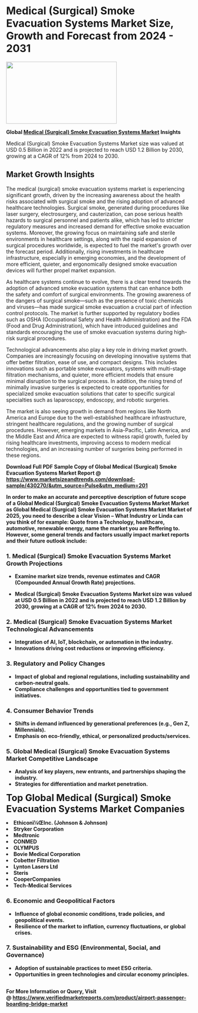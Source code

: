 <H1>Medical (Surgical) Smoke Evacuation Systems Market Size, Growth and Forecast from 2024 - 2031</H1><img class="aligncenter size-medium wp-image-584254" src="https://thirdeyenews.in/wp-content/uploads/2024/09/Global-Market-Research-300x168.jpeg" alt="" width="300" height="168" /><p><strong>Global&nbsp;<a href="https://www.marketsizeandtrends.com/download-sample/430270/&amp;utm_source=Pulse&amp;utm_medium=201">Medical (Surgical) Smoke Evacuation Systems Market</a> Insights</strong></p><p>Medical (Surgical) Smoke Evacuation Systems Market size was valued at USD 0.5 Billion in 2022 and is projected to reach USD 1.2 Billion by 2030, growing at a CAGR of 12% from 2024 to 2030.</p><p><h2>Market Growth Insights</h2> <p>The medical (surgical) smoke evacuation systems market is experiencing significant growth, driven by the increasing awareness about the health risks associated with surgical smoke and the rising adoption of advanced healthcare technologies. Surgical smoke, generated during procedures like laser surgery, electrosurgery, and cauterization, can pose serious health hazards to surgical personnel and patients alike, which has led to stricter regulatory measures and increased demand for effective smoke evacuation systems. Moreover, the growing focus on maintaining safe and sterile environments in healthcare settings, along with the rapid expansion of surgical procedures worldwide, is expected to fuel the market's growth over the forecast period. Additionally, rising investments in healthcare infrastructure, especially in emerging economies, and the development of more efficient, quieter, and ergonomically designed smoke evacuation devices will further propel market expansion.</p> <p><strong></strong></p> <p>As healthcare systems continue to evolve, there is a clear trend towards the adoption of advanced smoke evacuation systems that can enhance both the safety and comfort of surgical environments. The growing awareness of the dangers of surgical smoke—such as the presence of toxic chemicals and viruses—has made surgical smoke evacuation a crucial part of infection control protocols. The market is further supported by regulatory bodies such as OSHA (Occupational Safety and Health Administration) and the FDA (Food and Drug Administration), which have introduced guidelines and standards encouraging the use of smoke evacuation systems during high-risk surgical procedures.</p> <p>Technological advancements also play a key role in driving market growth. Companies are increasingly focusing on developing innovative systems that offer better filtration, ease of use, and compact designs. This includes innovations such as portable smoke evacuators, systems with multi-stage filtration mechanisms, and quieter, more efficient models that ensure minimal disruption to the surgical process. In addition, the rising trend of minimally invasive surgeries is expected to create opportunities for specialized smoke evacuation solutions that cater to specific surgical specialties such as laparoscopy, endoscopy, and robotic surgeries.</p> <p>The market is also seeing growth in demand from regions like North America and Europe due to the well-established healthcare infrastructure, stringent healthcare regulations, and the growing number of surgical procedures. However, emerging markets in Asia-Pacific, Latin America, and the Middle East and Africa are expected to witness rapid growth, fueled by rising healthcare investments, improving access to modern medical technologies, and an increasing number of surgeries being performed in these regions.</p> <p><strong></p><p><span class=""><strong>Download Full PDF Sample Copy of Global Medical (Surgical) Smoke Evacuation Systems Market Report</strong> @ <a href="https://www.marketsizeandtrends.com/download-sample/430270/&amp;utm_source=Pulse&amp;utm_medium=201" target="_blank">https://www.marketsizeandtrends.com/download-sample/430270/&amp;utm_source=Pulse&amp;utm_medium=201</a></span></p><p>In order to make an accurate and perceptive description of future scope of a Global&nbsp;Medical (Surgical) Smoke Evacuation Systems Market Market as Global&nbsp;Medical (Surgical) Smoke Evacuation Systems Market Market of 2025, you need to describe a clear Vision &ndash; What Industry or Linda can you think of for example: Quote from a Technology, healthcare, automotive, renewable energy, name the market you are Reffering to. However, some general trends and factors usually impact market reports and their future outlook include:</p><h3>1.&nbsp;<strong>Medical (Surgical) Smoke Evacuation Systems Market Growth Projections</strong></h3><ul><li>Examine market size trends, revenue estimates and CAGR (Compounded Annual Growth Rate) projections.</li><li><p>Medical (Surgical) Smoke Evacuation Systems Market size was valued at USD 0.5 Billion in 2022 and is projected to reach USD 1.2 Billion by 2030, growing at a CAGR of 12% from 2024 to 2030.</p></li></ul><h3>2.&nbsp;<strong>Medical (Surgical) Smoke Evacuation Systems Market Technological Advancements</strong></h3><ul><li>Integration of AI, IoT, blockchain, or automation in the industry.</li><li>Innovations driving cost reductions or improving efficiency.</li></ul><h3>3.&nbsp;<strong>Regulatory and Policy Changes</strong></h3><ul><li>Impact of global and regional regulations, including sustainability and carbon-neutral goals.</li><li>Compliance challenges and opportunities tied to government initiatives.</li></ul><h3>4.&nbsp;<strong>Consumer Behavior Trends</strong></h3><ul><li>Shifts in demand influenced by generational preferences (e.g., Gen Z, Millennials).</li><li>Emphasis on eco-friendly, ethical, or personalized products/services.</li></ul><h3>5.&nbsp;<strong>Global Medical (Surgical) Smoke Evacuation Systems Market Competitive Landscape</strong></h3><ul><li>Analysis of key players, new entrants, and partnerships shaping the industry.</li><li>Strategies for differentiation and market penetration.</li></ul><p data-pm-slice="1 1 []"><span style="color: inherit; font-family: inherit; font-size: 25px;">Top Global Medical (Surgical) Smoke Evacuation Systems Market Companies</span></p><div class="" data-test-id=""><p><li>Ethiconï¼ŒInc. (Johnson & Johnson)</li><li> Stryker Corporation</li><li> Medtronic</li><li> CONMED</li><li> OLYMPUS</li><li> Bovie Medical Corporation</li><li> Cobetter Filtration</li><li> Lynton Lasers Ltd</li><li> Steris</li><li> CooperCompanies</li><li> Tech-Medical Services</li></p></div><h3>6.&nbsp;<strong>Economic and Geopolitical Factors</strong></h3><ul><li>Influence of global economic conditions, trade policies, and geopolitical events.</li><li>Resilience of the market to inflation, currency fluctuations, or global crises.</li></ul><h3>7.&nbsp;<strong>Sustainability and ESG (Environmental, Social, and Governance)</strong></h3><ul><li>Adoption of sustainable practices to meet ESG criteria.</li><li>Opportunities in green technologies and circular economy principles.</li></ul><h2><strong style="font-size: 14px;">For More Information or Query, Visit @&nbsp;</strong><a style="background-color: #ffffff; font-size: 14px;" href="https://www.marketsizeandtrends.com/report/medical-surgical-smoke-evacuation-systems-market/" target="_blank">https://www.verifiedmarketreports.com/product/airport-passenger-boarding-bridge-market</a></h2>

